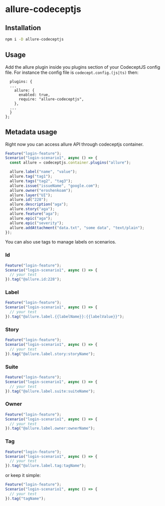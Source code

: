 # allure-codeceptjs

## Installation

```bash
npm i -D allure-codeceptjs
```

## Usage
Add the allure plugin inside you plugins section of your CodeceptJS config file. 
For instance the config file is `codecept.config.(js|ts)` then:
```
  plugins: {
  ...
    allure: {
      enabled: true,
      require: "allure-codeceptjs",
    },
  ...
  }
};
```

## Metadata usage

Right now you can access allure API through codeceptjs container.

```js
Feature("login-feature");
Scenario("login-scenario1", async () => {
  const allure = codeceptjs.container.plugins("allure");

  allure.label("name", "value");
  allure.tag("tag1");
  allure.tags("tag2", "tag3");
  allure.issue("issueName", "google.com");
  allure.owner("eroshenkoam");
  allure.layer("UI");
  allure.id("228");
  allure.description("aga");
  allure.story("aga");
  allure.feature("aga");
  allure.epic("aga");
  allure.epic("severity");
  allure.addAttachment("data.txt", "some data", "text/plain");
});
```

You can also use tags to manage labels on scenarios.

### Id

```javascript
Feature("login-feature");
Scenario("login-scenario1", async () => {
  // your test
}).tag("@allure.id:228");
```

### Label

```javascript
Feature("login-feature");
Scenario("login-scenario1", async () => {
  // your test
}).tag("@allure.label.{{labelName}}:{{labelValue}}");
```

### Story

```javascript
Feature("login-feature");
Scenario("login-scenario1", async () => {
  // your test
}).tag("@allure.label.story:storyName");
```
### Suite

```javascript
Feature("login-feature");
Scenario("login-scenario1", async () => {
  // your test
}).tag("@allure.label.suite:suiteName");
```

### Owner

```javascript
Feature("login-feature");
Scenario("login-scenario1", async () => {
  // your test
}).tag("@allure.label.owner:ownerName");
```

### Tag

```javascript
Feature("login-feature");
Scenario("login-scenario1", async () => {
  // your test
}).tag("@allure.label.tag:tagName");
```
or keep it simple:

```javascript
Feature("login-feature");
Scenario("login-scenario1", async () => {
  // your test
}).tag("tagName");
```
